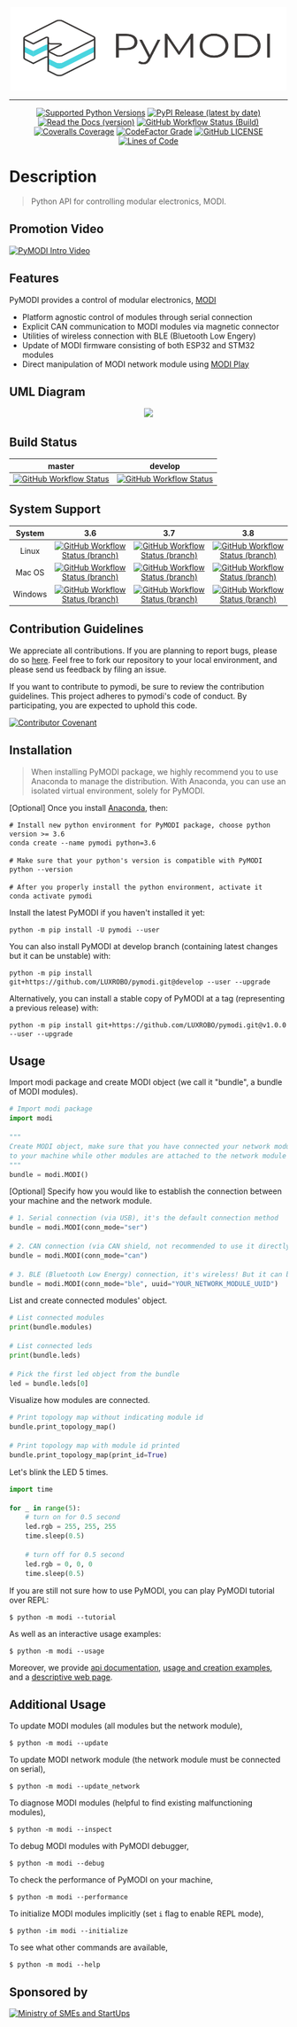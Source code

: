 <p align="center">
	<img src="https://github.com/LUXROBO/pymodi/blob/master/docs/_static/img/logo.png?raw=true" width="500" height="150">
</p>

--------
<div align="center">

[![Supported Python Versions](https://img.shields.io/pypi/pyversions/pymodi.svg?style=flat-square)](https://pypi.python.org/pypi/pymodi)
[![PyPI Release (latest by date)](https://img.shields.io/github/v/release/LUXROBO/pymodi?style=flat-square)](https://pypi.python.org/pypi/pymodi)
[![Read the Docs (version)](https://img.shields.io/readthedocs/pymodi/master?style=flat-square)](https://pymodi.readthedocs.io/en/master/?badge=master)
[![GitHub Workflow Status (Build)](https://img.shields.io/github/workflow/status/LUXROBO/pymodi/Build%20Status/master?style=flat-square)](https://github.com/LUXROBO/pymodi/actions)
[![Coveralls Coverage](https://img.shields.io/coveralls/github/LUXROBO/pymodi/master?style=flat-square)](https://coveralls.io/github/LUXROBO/pymodi)
[![CodeFactor Grade](https://img.shields.io/codefactor/grade/github/LUXROBO/pymodi/master?style=flat-square)](https://www.codefactor.io/repository/github/luxrobo/pymodi/overview/master)
[![GitHub LICENSE](https://img.shields.io/github/license/LUXROBO/pymodi?style=flat-square&color=blue)](https://github.com/LUXROBO/pymodi/blob/master/LICENSE)
[![Lines of Code](https://img.shields.io/tokei/lines/github/LUXROBO/pymodi?style=flat-square)](https://github.com/LUXROBO/pymodi/tree/master/modi)

</div>

Description
===========
> Python API for controlling modular electronics, MODI.

Promotion Video
---------------
[![PyMODI Intro Video](https://github.com/LUXROBO/pymodi/blob/master/docs/_static/video/pymodi-intro.gif)](https://www.youtube.com/watch?v=7ciGw8V-8sM)

Features
--------
PyMODI provides a control of modular electronics, [MODI](https://modi.luxrobo.com/en)
* Platform agnostic control of modules through serial connection
* Explicit CAN communication to MODI modules via magnetic connector
* Utilities of wireless connection with BLE (Bluetooth Low Engery)
* Update of MODI firmware consisting of both ESP32 and STM32 modules
* Direct manipulation of MODI network module using [MODI Play](https://play.google.com/store/apps/details?id=com.luxrobo.modiplay&hl=en_US)

UML Diagram
-----------
<p align="center">
    <img src="https://github.com/LUXROBO/pymodi/blob/master/docs/_static/img/umldiagram.svg?raw=true">
</p>

Build Status
------------
|master|develop|
|:---:|:---:|
| [![GitHub Workflow Status](https://img.shields.io/github/workflow/status/LUXROBO/pymodi/Build%20Status?label=master&branch=master&logo=github&style=flat-square)](https://github.com/LUXROBO/pymodi/actions) | [![GitHub Workflow Status](https://img.shields.io/github/workflow/status/LUXROBO/pymodi/Build%20Status?label=develop&branch=develop&logo=github&style=flat-square)](https://github.com/LUXROBO/pymodi/actions)

System Support
--------------
| System | 3.6 | 3.7 | 3.8 |
| :---: | :---: | :---: | :---: |
| Linux | [![GitHub Workflow Status (branch)](https://img.shields.io/github/workflow/status/LUXROBO/pymodi/Unit%20Test%20(Ubuntu)/master?label=Unit%20Test%20%28Ubuntu%29&logo=github&style=flat-square)](https://github.com/LUXROBO/pymodi/actions) | [![GitHub Workflow Status (branch)](https://img.shields.io/github/workflow/status/LUXROBO/pymodi/Unit%20Test%20(Ubuntu)/master?label=Unit%20Test%20%28Ubuntu%29&logo=github&style=flat-square)](https://github.com/LUXROBO/pymodi/actions) |[![GitHub Workflow Status (branch)](https://img.shields.io/github/workflow/status/LUXROBO/pymodi/Unit%20Test%20(Ubuntu)/master?label=Unit%20Test%20%28Ubuntu%29&logo=github&style=flat-square)](https://github.com/LUXROBO/pymodi/actions)
| Mac OS | [![GitHub Workflow Status (branch)](https://img.shields.io/github/workflow/status/LUXROBO/pymodi/Unit%20Test%20(macOS)/master?label=Unit%20Test%20%28macOS%29&logo=github&style=flat-square)](https://github.com/LUXROBO/pymodi/actions) |[![GitHub Workflow Status (branch)](https://img.shields.io/github/workflow/status/LUXROBO/pymodi/Unit%20Test%20(macOS)/master?label=Unit%20Test%20%28macOS%29&logo=github&style=flat-square)](https://github.com/LUXROBO/pymodi/actions) | [![GitHub Workflow Status (branch)](https://img.shields.io/github/workflow/status/LUXROBO/pymodi/Unit%20Test%20(macOS)/master?label=Unit%20Test%20%28macOS%29&logo=github&style=flat-square)](https://github.com/LUXROBO/pymodi/actions)
| Windows | [![GitHub Workflow Status (branch)](https://img.shields.io/github/workflow/status/LUXROBO/pymodi/Unit%20Test%20(Windows)/master?label=Unit%20Test%20%28Windows%29&logo=github&style=flat-square)](https://github.com/LUXROBO/pymodi/actions) | [![GitHub Workflow Status (branch)](https://img.shields.io/github/workflow/status/LUXROBO/pymodi/Unit%20Test%20(Windows)/master?label=Unit%20Test%20%28Windows%29&logo=github&style=flat-square)](https://github.com/LUXROBO/pymodi/actions) | [![GitHub Workflow Status (branch)](https://img.shields.io/github/workflow/status/LUXROBO/pymodi/Unit%20Test%20(Windows)/master?label=Unit%20Test%20%28Windows%29&logo=github&style=flat-square)](https://github.com/LUXROBO/pymodi/actions)

Contribution Guidelines
-----------------------
We appreciate all contributions. If you are planning to report bugs, please do so [here](https://github.com/LUXROBO/pymodi/issues). Feel free to fork our repository to your local environment, and please send us feedback by filing an issue.

If you want to contribute to pymodi, be sure to review the contribution guidelines. This project adheres to pymodi's code of conduct. By participating, you are expected to uphold this code.

[![Contributor Covenant](https://img.shields.io/badge/Contributor%20Covenant-v2.0%20adopted-ff69b4.svg?style=flat-square)](CODE_OF_CONDUCT.md)

Installation
------------
> When installing PyMODI package, we highly recommend you to use Anaconda to manage the distribution.
> With Anaconda, you can use an isolated virtual environment, solely for PyMODI.

[Optional] Once you install [Anaconda](https://docs.anaconda.com/anaconda/install/), then:
```commandline
# Install new python environment for PyMODI package, choose python version >= 3.6
conda create --name pymodi python=3.6

# Make sure that your python's version is compatible with PyMODI
python --version

# After you properly install the python environment, activate it
conda activate pymodi
```

Install the latest PyMODI if you haven't installed it yet:
```commandline
python -m pip install -U pymodi --user
```

You can also install PyMODI at develop branch (containing latest changes but it can be unstable) with:
```commandline
python -m pip install git+https://github.com/LUXROBO/pymodi.git@develop --user --upgrade
```
Alternatively, you can install a stable copy of PyMODI at a tag (representing a previous release) with:
```commandline
python -m pip install git+https://github.com/LUXROBO/pymodi.git@v1.0.0 --user --upgrade
```

Usage
-----
Import modi package and create MODI object (we call it "bundle", a bundle of MODI modules).
```python
# Import modi package
import modi

"""
Create MODI object, make sure that you have connected your network module
to your machine while other modules are attached to the network module
"""
bundle = modi.MODI()
```

[Optional] Specify how you would like to establish the connection between your machine and the network module.
```python
# 1. Serial connection (via USB), it's the default connection method
bundle = modi.MODI(conn_mode="ser")

# 2. CAN connection (via CAN shield, not recommended to use it directly)
bundle = modi.MODI(conn_mode="can")

# 3. BLE (Bluetooth Low Energy) connection, it's wireless! But it can be slow :(
bundle = modi.MODI(conn_mode="ble", uuid="YOUR_NETWORK_MODULE_UUID")
```

List and create connected modules' object.
```python
# List connected modules
print(bundle.modules)

# List connected leds
print(bundle.leds)

# Pick the first led object from the bundle
led = bundle.leds[0]
```

Visualize how modules are connected.
```python
# Print topology map without indicating module id
bundle.print_topology_map()

# Print topology map with module id printed
bundle.print_topology_map(print_id=True)
```

Let's blink the LED 5 times.
```python
import time

for _ in range(5):
    # turn on for 0.5 second
    led.rgb = 255, 255, 255
    time.sleep(0.5)

    # turn off for 0.5 second
    led.rgb = 0, 0, 0
    time.sleep(0.5)
```

If you are still not sure how to use PyMODI, you can play PyMODI tutorial over REPL:
```commandline
$ python -m modi --tutorial
```
As well as an interactive usage examples:
```commandline
$ python -m modi --usage
```

Moreover, we provide [api documentation](https://pymodi.readthedocs.io/en/master/), [usage and creation examples](examples), and a [descriptive web page](https://luxrobo.github.io/pymodi).

Additional Usage
----------------
To update MODI modules (all modules but the network module),
```commandline
$ python -m modi --update
```

To update MODI network module (the network module must be connected on serial),
```commandline
$ python -m modi --update_network
```

To diagnose MODI modules (helpful to find existing malfunctioning modules),
```commandline
$ python -m modi --inspect
```

To debug MODI modules with PyMODI debugger,
```commandline
$ python -m modi --debug
```

To check the performance of PyMODI on your machine,
```commandline
$ python -m modi --performance
```

To initialize MODI modules implicitly (set `i` flag to enable REPL mode),
```commandline
$ python -im modi --initialize
```

To see what other commands are available,
```commandline
$ python -m modi --help
```

Sponsored by
------------
[![Ministry of SMEs and StartUps](https://github.com/LUXROBO/pymodi/blob/master/docs/_static/img/ministry_of_smes_and_startups.png?raw=true)](https://www.mss.go.kr/site/eng/main.do)
